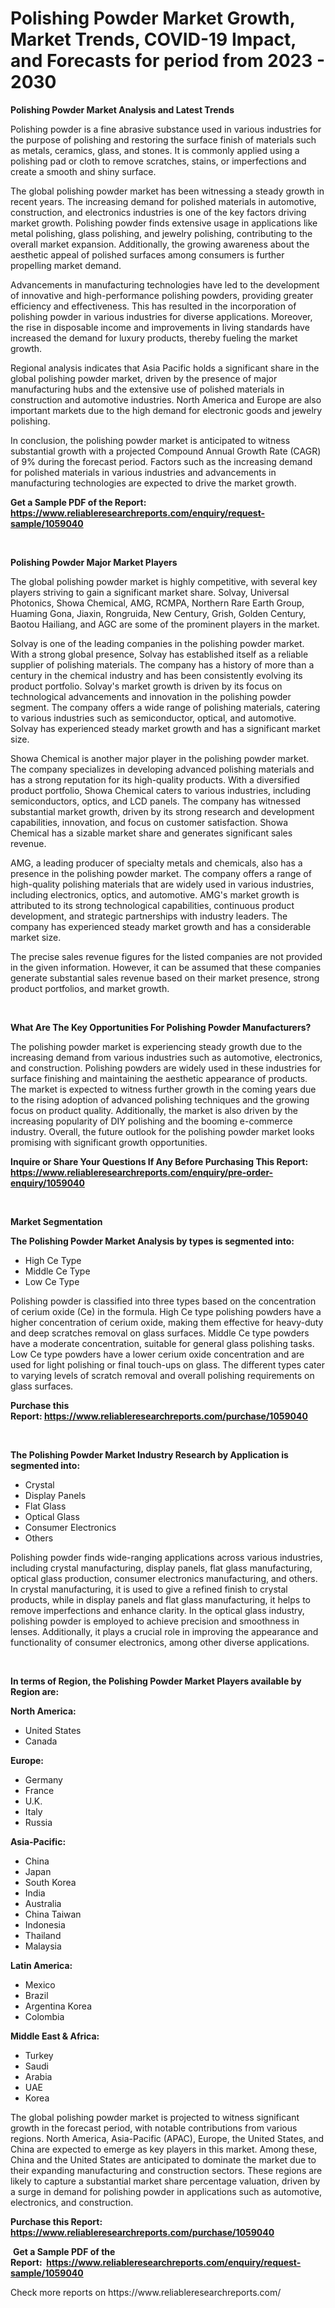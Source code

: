 <p><h1>Polishing Powder Market Growth, Market Trends, COVID-19 Impact, and Forecasts for period from 2023 - 2030</h1></p><p><strong>Polishing Powder Market Analysis and Latest Trends</strong></p>
<p><p>Polishing powder is a fine abrasive substance used in various industries for the purpose of polishing and restoring the surface finish of materials such as metals, ceramics, glass, and stones. It is commonly applied using a polishing pad or cloth to remove scratches, stains, or imperfections and create a smooth and shiny surface.</p><p>The global polishing powder market has been witnessing a steady growth in recent years. The increasing demand for polished materials in automotive, construction, and electronics industries is one of the key factors driving market growth. Polishing powder finds extensive usage in applications like metal polishing, glass polishing, and jewelry polishing, contributing to the overall market expansion. Additionally, the growing awareness about the aesthetic appeal of polished surfaces among consumers is further propelling market demand.</p><p>Advancements in manufacturing technologies have led to the development of innovative and high-performance polishing powders, providing greater efficiency and effectiveness. This has resulted in the incorporation of polishing powder in various industries for diverse applications. Moreover, the rise in disposable income and improvements in living standards have increased the demand for luxury products, thereby fueling the market growth.</p><p>Regional analysis indicates that Asia Pacific holds a significant share in the global polishing powder market, driven by the presence of major manufacturing hubs and the extensive use of polished materials in construction and automotive industries. North America and Europe are also important markets due to the high demand for electronic goods and jewelry polishing.</p><p>In conclusion, the polishing powder market is anticipated to witness substantial growth with a projected Compound Annual Growth Rate (CAGR) of 9% during the forecast period. Factors such as the increasing demand for polished materials in various industries and advancements in manufacturing technologies are expected to drive the market growth.</p></p>
<p><strong>Get a Sample PDF of the Report:&nbsp; <a href="https://www.reliableresearchreports.com/enquiry/request-sample/1059040">https://www.reliableresearchreports.com/enquiry/request-sample/1059040</a></strong></p>
<p>&nbsp;</p>
<p><strong>Polishing Powder Major Market Players</strong></p>
<p><p>The global polishing powder market is highly competitive, with several key players striving to gain a significant market share. Solvay, Universal Photonics, Showa Chemical, AMG, RCMPA, Northern Rare Earth Group, Huaming Gona, Jiaxin, Rongruida, New Century, Grish, Golden Century, Baotou Hailiang, and AGC are some of the prominent players in the market.</p><p>Solvay is one of the leading companies in the polishing powder market. With a strong global presence, Solvay has established itself as a reliable supplier of polishing materials. The company has a history of more than a century in the chemical industry and has been consistently evolving its product portfolio. Solvay's market growth is driven by its focus on technological advancements and innovation in the polishing powder segment. The company offers a wide range of polishing materials, catering to various industries such as semiconductor, optical, and automotive. Solvay has experienced steady market growth and has a significant market size.</p><p>Showa Chemical is another major player in the polishing powder market. The company specializes in developing advanced polishing materials and has a strong reputation for its high-quality products. With a diversified product portfolio, Showa Chemical caters to various industries, including semiconductors, optics, and LCD panels. The company has witnessed substantial market growth, driven by its strong research and development capabilities, innovation, and focus on customer satisfaction. Showa Chemical has a sizable market share and generates significant sales revenue.</p><p>AMG, a leading producer of specialty metals and chemicals, also has a presence in the polishing powder market. The company offers a range of high-quality polishing materials that are widely used in various industries, including electronics, optics, and automotive. AMG's market growth is attributed to its strong technological capabilities, continuous product development, and strategic partnerships with industry leaders. The company has experienced steady market growth and has a considerable market size.</p><p>The precise sales revenue figures for the listed companies are not provided in the given information. However, it can be assumed that these companies generate substantial sales revenue based on their market presence, strong product portfolios, and market growth.</p></p>
<p>&nbsp;</p>
<p><strong>What Are The Key Opportunities For Polishing Powder Manufacturers?</strong></p>
<p><p>The polishing powder market is experiencing steady growth due to the increasing demand from various industries such as automotive, electronics, and construction. Polishing powders are widely used in these industries for surface finishing and maintaining the aesthetic appearance of products. The market is expected to witness further growth in the coming years due to the rising adoption of advanced polishing techniques and the growing focus on product quality. Additionally, the market is also driven by the increasing popularity of DIY polishing and the booming e-commerce industry. Overall, the future outlook for the polishing powder market looks promising with significant growth opportunities.</p></p>
<p><strong>Inquire or Share Your Questions If Any Before Purchasing This Report: <a href="https://www.reliableresearchreports.com/enquiry/pre-order-enquiry/1059040">https://www.reliableresearchreports.com/enquiry/pre-order-enquiry/1059040</a></strong></p>
<p>&nbsp;</p>
<p><strong>Market Segmentation</strong></p>
<p><strong>The Polishing Powder Market Analysis by types is segmented into:</strong></p>
<p><ul><li>High Ce Type</li><li>Middle Ce Type</li><li>Low Ce Type</li></ul></p>
<p><p>Polishing powder is classified into three types based on the concentration of cerium oxide (Ce) in the formula. High Ce type polishing powders have a higher concentration of cerium oxide, making them effective for heavy-duty and deep scratches removal on glass surfaces. Middle Ce type powders have a moderate concentration, suitable for general glass polishing tasks. Low Ce type powders have a lower cerium oxide concentration and are used for light polishing or final touch-ups on glass. The different types cater to varying levels of scratch removal and overall polishing requirements on glass surfaces.</p></p>
<p><strong>Purchase this Report:&nbsp;<a href="https://www.reliableresearchreports.com/purchase/1059040">https://www.reliableresearchreports.com/purchase/1059040</a></strong></p>
<p>&nbsp;</p>
<p><strong>The Polishing Powder Market Industry Research by Application is segmented into:</strong></p>
<p><ul><li>Crystal</li><li>Display Panels</li><li>Flat Glass</li><li>Optical Glass</li><li>Consumer Electronics</li><li>Others</li></ul></p>
<p><p>Polishing powder finds wide-ranging applications across various industries, including crystal manufacturing, display panels, flat glass manufacturing, optical glass production, consumer electronics manufacturing, and others. In crystal manufacturing, it is used to give a refined finish to crystal products, while in display panels and flat glass manufacturing, it helps to remove imperfections and enhance clarity. In the optical glass industry, polishing powder is employed to achieve precision and smoothness in lenses. Additionally, it plays a crucial role in improving the appearance and functionality of consumer electronics, among other diverse applications.</p></p>
<p>&nbsp;</p>
<p><strong>In terms of Region, the Polishing Powder Market Players available by Region are:</strong></p>
<p>
    <p> <strong> North America: </strong>
        <ul>
            <li>United States</li>
            <li>Canada</li>
        </ul>
        </p> 
    <p> <strong> Europe: </strong>
        <ul>
            <li>Germany</li>
            <li>France</li>
            <li>U.K.</li>
            <li>Italy</li>
            <li>Russia</li>
        </ul>
        </p> 
    <p> <strong> Asia-Pacific: </strong>
        <ul>
            <li>China</li>
            <li>Japan</li>
            <li>South Korea</li>
            <li>India</li>
            <li>Australia</li>
            <li>China Taiwan</li>
            <li>Indonesia</li>
            <li>Thailand</li>
            <li>Malaysia</li>
        </ul>
        </p> 
    <p> <strong> Latin America: </strong>
        <ul>
            <li>Mexico</li>
            <li>Brazil</li>
            <li>Argentina Korea</li>
            <li>Colombia</li>
        </ul>
        </p> 
    <p> <strong> Middle East & Africa: </strong>
        <ul>
            <li>Turkey</li>
            <li>Saudi</li>
            <li>Arabia</li>
            <li>UAE</li>
            <li>Korea</li>
        </ul>
    </p>
    </p>
<p><p>The global polishing powder market is projected to witness significant growth in the forecast period, with notable contributions from various regions. North America, Asia-Pacific (APAC), Europe, the United States, and China are expected to emerge as key players in this market. Among these, China and the United States are anticipated to dominate the market due to their expanding manufacturing and construction sectors. These regions are likely to capture a substantial market share percentage valuation, driven by a surge in demand for polishing powder in applications such as automotive, electronics, and construction.</p></p>
<p><strong>Purchase this Report: <a href="https://www.reliableresearchreports.com/purchase/1059040">https://www.reliableresearchreports.com/purchase/1059040</a></strong></p>
<p>&nbsp;<strong>Get a Sample PDF of the Report:&nbsp;&nbsp;<a href="https://www.reliableresearchreports.com/enquiry/request-sample/1059040">https://www.reliableresearchreports.com/enquiry/request-sample/1059040</a></strong></p>
<p><strong></strong></p>
<p>Check more reports on https://www.reliableresearchreports.com/</p>